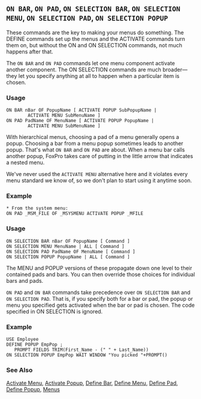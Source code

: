 ## `ON BAR`, `ON PAD`, `ON SELECTION BAR`, `ON SELECTION MENU`, `ON SELECTION PAD`, `ON SELECTION POPUP`

These commands are the key to making your menus do something. The DEFINE commands set up the menus and the ACTIVATE commands turn them on, but without the ON and ON SELECTION commands, not much happens after that.

The `ON BAR` and `ON PAD` commands let one menu component activate another component. The ON SELECTION commands are much broader&mdash;they let you specify anything at all to happen when a particular item is chosen.

### Usage

```foxpro
ON BAR nBar OF PopupName [ ACTIVATE POPUP SubPopupName |
        ACTIVATE MENU SubMenuName ]
ON PAD PadName OF MenuName [ ACTIVATE POPUP PopupName |
        ACTIVATE MENU SubMenuName ]
```

With hierarchical menus, choosing a pad of a menu generally opens a popup. Choosing a bar from a menu popup sometimes leads to another popup. That's what `ON BAR` and `ON PAD` are about. When a menu bar calls another popup, FoxPro takes care of putting in the little arrow that indicates a nested menu.

We've never used the `ACTIVATE MENU` alternative here and it violates every menu standard we know of, so we don't plan to start using it anytime soon.

### Example

```foxpro
* From the system menu:
ON PAD _MSM_FILE OF _MSYSMENU ACTIVATE POPUP _MFILE
```
### Usage

```foxpro
ON SELECTION BAR nBar OF PopupName [ Command ]
ON SELECTION MENU MenuName | ALL [ Command ]
ON SELECTION PAD PadName OF MenuName [ Command ]
ON SELECTION POPUP PopupName | ALL [ Command ]
```

The MENU and POPUP versions of these propagate down one level to their contained pads and bars. You can then override those choices for individual bars and pads. 

`ON PAD` and `ON BAR` commands take precedence over `ON SELECTION BAR` and `ON SELECTION PAD`. That is, if you specify both for a bar or pad, the popup or menu you specified gets activated when the bar or pad is chosen. The code specified in ON SELECTION is ignored.

### Example

```foxpro
USE Employee
DEFINE POPUP EmpPop ;
   PROMPT FIELDS TRIM(First_Name - (" " + Last_Name))
ON SELECTION POPUP EmpPop WAIT WINDOW "You picked "+PROMPT()
```
### See Also

[Activate Menu](s4g642.md), [Activate Popup](s4g642.md), [Define Bar](s4g098.md), [Define Menu](s4g098.md), [Define Pad](s4g098.md), [Define Popup](s4g098.md), [Menus](s4g304.md)